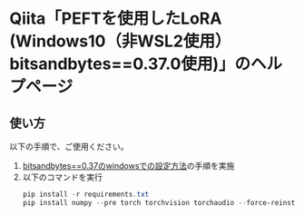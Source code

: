 # Qiita「PEFTを使用したLoRA (Windows10（非WSL2使用） bitsandbytes==0.37.0使用)」のヘルプページ

## 使い方

以下の手順で、ご使用ください。  

1. [bitsandbytes==0.37のwindowsでの設定方法](#bitsandbytes==0.37のwindowsでの設定方法)の手順を実施  
2. 以下のコマンドを実行
   ```powershell
   pip install -r requirements.txt
   pip install numpy --pre torch torchvision torchaudio --force-reinstall --index-url https://download.pytorch.org/whl/nightly/cu117
   ```